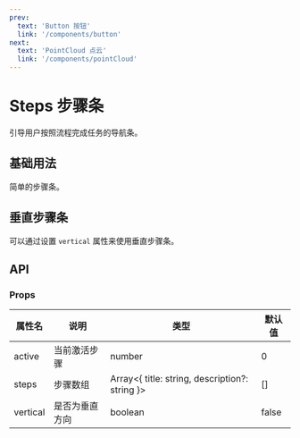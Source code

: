 ```yaml
---
prev: 
  text: 'Button 按钮'
  link: '/components/button'
next: 
  text: 'PointCloud 点云'
  link: '/components/pointCloud'
---
```


# Steps 步骤条

引导用户按照流程完成任务的导航条。

<AnchorNav />

## 基础用法

简单的步骤条。

<preview component_name="steps/StepsBasic">
  <template #default>
    <StepsBasic />
  </template>
</preview>

## 垂直步骤条

可以通过设置 `vertical` 属性来使用垂直步骤条。

<preview component_name="steps/StepsVertical">
  <template #default>
    <StepsVertical />
  </template>
</preview>

## API

### Props

| 属性名   | 说明           | 类型                                                | 默认值 |
| -------- | -------------- | --------------------------------------------------- | ------ |
| active   | 当前激活步骤   | number                                              | 0      |
| steps    | 步骤数组       | Array<{ title: string, description?: string }>      | []     |
| vertical | 是否为垂直方向 | boolean                                             | false  |
